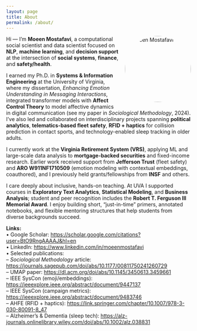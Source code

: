 ```yaml
---
layout: page
title: About
permalink: /about/
---
```


<img src="/assets/img/moeen.jpg" alt="Moeen Mostafavi" width="180"
     style="border-radius:50%; float:right; margin:0 0 1rem 1rem;">

Hi — I’m **Moeen Mostafavi**, a computational social scientist and data scientist focused on
**NLP**, **machine learning**, and **decision support** at the intersection of
**social systems**, **finance**, and **safety/health**.

I earned my Ph.D. in **Systems & Information Engineering** at the University of Virginia,
where my dissertation, *Enhancing Emotion Understanding in Messaging Interactions*, integrated
transformer models with **Affect Control Theory** to model affective dynamics in digital
communication (see my paper in *Sociological Methodology*, 2024). I’ve also led and
collaborated on interdisciplinary projects spanning **political analytics**, **telematics-based
fleet safety**, **RFID + haptics** for collision prediction in contact sports, and
technology-enabled sleep tracking in older adults.

I currently work at the **Virginia Retirement System (VRS)**, applying ML and large-scale
data analysis to **mortgage-backed securities** and fixed-income research. Earlier work
received support from **Jefferson Trust** (fleet safety) and **ARO W911NF1710509** (emotion
modeling with contextual embeddings, coauthored), and I previously held grants/fellowships from
**INSF** and others.

I care deeply about inclusive, hands-on teaching. At UVA I supported courses in **Exploratory
Text Analytics**, **Statistical Modeling**, and **Business Analysis**; student and peer
recognition includes the **Robert T. Ferguson III Memorial Award**. I enjoy building short,
“just-in-time” primers, annotated notebooks, and flexible mentoring structures that help
students from diverse backgrounds succeed.

**Links:**  
• Google Scholar: <https://scholar.google.com/citations?user=BtO9RngAAAAJ&hl=en>  
• LinkedIn: <https://www.linkedin.com/in/moeenmostafavi>  
• Selected publications:  
  – *Sociological Methodology* article: <https://journals.sagepub.com/doi/abs/10.1177/00811750241260729>  
  – UMAP paper: <https://dl.acm.org/doi/abs/10.1145/3450613.3459661>  
  – IEEE SysCon (emoji/embeddings): <https://ieeexplore.ieee.org/abstract/document/9447137>  
  – IEEE SysCon (campaign metrics): <https://ieeexplore.ieee.org/abstract/document/9483746>  
  – AHFE (RFID + haptics): <https://link.springer.com/chapter/10.1007/978-3-030-80091-8_47>  
  – Alzheimer’s & Dementia (sleep tech): <https://alz-journals.onlinelibrary.wiley.com/doi/abs/10.1002/alz.038831>
